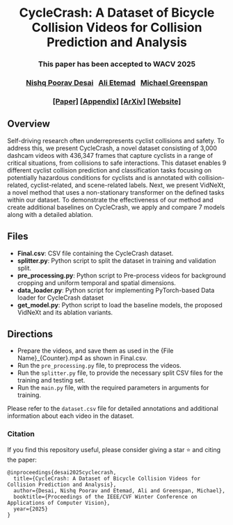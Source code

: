 <h1 align="center">CycleCrash: A Dataset of Bicycle Collision Videos for Collision Prediction and Analysis</h1>

<h3 align="center">
This paper has been accepted to WACV 2025
</h3>

<h3 align="center">
<a href="https://www.pritamsarkar.com">Nishq Poorav Desai</a>
&nbsp; <a href="">Ali Etemad</a>
&nbsp; <a href="">Michael Greenspan</a>
</h3>

<h3 align="center"> 
<a href="#">[Paper]</a>   <!-- change with aaai link -->
<a href="#"> [Appendix]</a> 
<a href="#"> [ArXiv]</a> 
<!-- <a href="https://github.com/pritamqu/AVCAffe"> [Code]</a>   -->
<a href="[https://github.com/DeSinister/CycleCrash/]"> [Website]</a>
</h3>


## Overview
Self-driving research often underrepresents cyclist collisions and safety. To address this, we present CycleCrash, a novel dataset consisting of 3,000 dashcam videos with 436,347 frames that capture cyclists in a range of critical situations, from collisions to safe interactions. This dataset enables 9 different cyclist collision prediction and classification tasks focusing on potentially hazardous conditions for cyclists and is annotated with collision-related, cyclist-related, and scene-related labels. Next, we present
VidNeXt, a novel method that uses a non-stationary transformer on the defined tasks within our dataset. To demonstrate the effectiveness of our method and create additional baselines on CycleCrash, we apply and compare 7 models along with a detailed ablation. 

## Files
- **Final.csv**: CSV file containing the CycleCrash dataset.
- **splitter.py**: Python script to split the dataset in training and validation split.
- **pre_processing.py**: Python script to Pre-process videos for background cropping and uniform temporal and spatial dimensions.
- **data_loader.py**: Python script for implementing PyTorch-based Data loader for CycleCrash dataset
- **get_model.py**: Python script to load the baseline models, the proposed VidNeXt and its ablation variants.

## Directions
- Prepare the videos, and save them as used in the {File Name}_{Counter}.mp4 as shown in Final.csv.
- Run the `pre_processing.py` file, to preprocess the videos.
- Run the `splitter.py` file, to provide the necessary split CSV files for the training and testing set.
- Run the `main.py` file, with the required parameters in arguments for training. 


Please refer to the `dataset.csv` file for detailed annotations and additional information about each video in the dataset.


### Citation
If you find this repository useful, please consider giving a star :star: and citing the paper:
```
@inproceedings{desai2025cyclecrash,
  title={CycleCrash: A Dataset of Bicycle Collision Videos for Collision Prediction and Analysis},
  author={Desai, Nishq Poorav and Etemad, Ali and Greenspan, Michael},
  booktitle={Proceedings of the IEEE/CVF Winter Conference on Applications of Computer Vision},
  year={2025}
}
```
